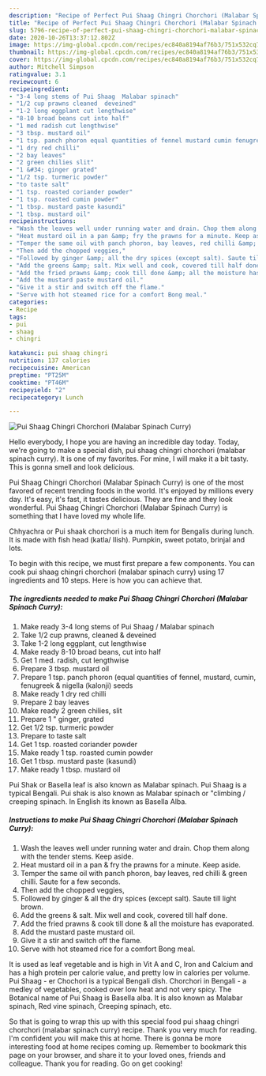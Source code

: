 ```yaml
---
description: "Recipe of Perfect Pui Shaag Chingri Chorchori (Malabar Spinach Curry)"
title: "Recipe of Perfect Pui Shaag Chingri Chorchori (Malabar Spinach Curry)"
slug: 5796-recipe-of-perfect-pui-shaag-chingri-chorchori-malabar-spinach-curry
date: 2020-10-26T13:37:12.802Z
image: https://img-global.cpcdn.com/recipes/ec840a8194af76b3/751x532cq70/pui-shaag-chingri-chorchori-malabar-spinach-curry-recipe-main-photo.jpg
thumbnail: https://img-global.cpcdn.com/recipes/ec840a8194af76b3/751x532cq70/pui-shaag-chingri-chorchori-malabar-spinach-curry-recipe-main-photo.jpg
cover: https://img-global.cpcdn.com/recipes/ec840a8194af76b3/751x532cq70/pui-shaag-chingri-chorchori-malabar-spinach-curry-recipe-main-photo.jpg
author: Mitchell Simpson
ratingvalue: 3.1
reviewcount: 6
recipeingredient:
- "3-4 long stems of Pui Shaag  Malabar spinach"
- "1/2 cup prawns cleaned  deveined"
- "1-2 long eggplant cut lengthwise"
- "8-10 broad beans cut into half"
- "1 med radish cut lengthwise"
- "3 tbsp. mustard oil"
- "1 tsp. panch phoron equal quantities of fennel mustard cumin fenugreek  nigella kalonji seeds"
- "1 dry red chilli"
- "2 bay leaves"
- "2 green chilies slit"
- "1 &#34; ginger grated"
- "1/2 tsp. turmeric powder"
- "to taste salt"
- "1 tsp. roasted coriander powder"
- "1 tsp. roasted cumin powder"
- "1 tbsp. mustard paste kasundi"
- "1 tbsp. mustard oil"
recipeinstructions:
- "Wash the leaves well under running water and drain. Chop them along with the tender stems. Keep aside."
- "Heat mustard oil in a pan &amp; fry the prawns for a minute. Keep aside."
- "Temper the same oil with panch phoron, bay leaves, red chilli &amp; green chilli. Saute for a few seconds."
- "Then add the chopped veggies,"
- "Followed by ginger &amp; all the dry spices (except salt). Saute till light brown."
- "Add the greens &amp; salt. Mix well and cook, covered till half done."
- "Add the fried prawns &amp; cook till done &amp; all the moisture has evaporated."
- "Add the mustard paste mustard oil."
- "Give it a stir and switch off the flame."
- "Serve with hot steamed rice for a comfort Bong meal."
categories:
- Recipe
tags:
- pui
- shaag
- chingri

katakunci: pui shaag chingri 
nutrition: 137 calories
recipecuisine: American
preptime: "PT25M"
cooktime: "PT46M"
recipeyield: "2"
recipecategory: Lunch

---
```



![Pui Shaag Chingri Chorchori (Malabar Spinach Curry)](https://img-global.cpcdn.com/recipes/ec840a8194af76b3/751x532cq70/pui-shaag-chingri-chorchori-malabar-spinach-curry-recipe-main-photo.jpg)

Hello everybody, I hope you are having an incredible day today. Today, we're going to make a special dish, pui shaag chingri chorchori (malabar spinach curry). It is one of my favorites. For mine, I will make it a bit tasty. This is gonna smell and look delicious.

Pui Shaag Chingri Chorchori (Malabar Spinach Curry) is one of the most favored of recent trending foods in the world. It's enjoyed by millions every day. It's easy, it's fast, it tastes delicious. They are fine and they look wonderful. Pui Shaag Chingri Chorchori (Malabar Spinach Curry) is something that I have loved my whole life.

Chhyachra or Pui shaak chorchori is a much item for Bengalis during lunch. It is made with fish head (katla/ Ilish). Pumpkin, sweet potato, brinjal and lots.


To begin with this recipe, we must first prepare a few components. You can cook pui shaag chingri chorchori (malabar spinach curry) using 17 ingredients and 10 steps. Here is how you can achieve that.

<!--inarticleads1-->

##### The ingredients needed to make Pui Shaag Chingri Chorchori (Malabar Spinach Curry):

1. Make ready 3-4 long stems of Pui Shaag / Malabar spinach
1. Take 1/2 cup prawns, cleaned &amp; deveined
1. Take 1-2 long eggplant, cut lengthwise
1. Make ready 8-10 broad beans, cut into half
1. Get 1 med. radish, cut lengthwise
1. Prepare 3 tbsp. mustard oil
1. Prepare 1 tsp. panch phoron (equal quantities of fennel, mustard, cumin, fenugreek &amp; nigella (kalonji) seeds
1. Make ready 1 dry red chilli
1. Prepare 2 bay leaves
1. Make ready 2 green chilies, slit
1. Prepare 1 &#34; ginger, grated
1. Get 1/2 tsp. turmeric powder
1. Prepare to taste salt
1. Get 1 tsp. roasted coriander powder
1. Make ready 1 tsp. roasted cumin powder
1. Get 1 tbsp. mustard paste (kasundi)
1. Make ready 1 tbsp. mustard oil


Pui Shak or Basella leaf is also known as Malabar spinach. Pui Shaag is a typical Bengali. Pui shak is also known as Malabar spinach or &#34;climbing / creeping spinach. In English its known as Basella Alba. 

<!--inarticleads2-->

##### Instructions to make Pui Shaag Chingri Chorchori (Malabar Spinach Curry):

1. Wash the leaves well under running water and drain. Chop them along with the tender stems. Keep aside.
1. Heat mustard oil in a pan &amp; fry the prawns for a minute. Keep aside.
1. Temper the same oil with panch phoron, bay leaves, red chilli &amp; green chilli. Saute for a few seconds.
1. Then add the chopped veggies,
1. Followed by ginger &amp; all the dry spices (except salt). Saute till light brown.
1. Add the greens &amp; salt. Mix well and cook, covered till half done.
1. Add the fried prawns &amp; cook till done &amp; all the moisture has evaporated.
1. Add the mustard paste mustard oil.
1. Give it a stir and switch off the flame.
1. Serve with hot steamed rice for a comfort Bong meal.


It is used as leaf vegetable and is high in Vit A and C, Iron and Calcium and has a high protein per calorie value, and pretty low in calories per volume. Pui Shaag - er Chochori is a typical Bengali dish. Chorchori in Bengali - a medley of vegetables, cooked over low heat and not very spicy. The Botanical name of Pui Shaag is Basella alba. It is also known as Malabar spinach, Red vine spinach, Creeping spinach, etc. 

So that is going to wrap this up with this special food pui shaag chingri chorchori (malabar spinach curry) recipe. Thank you very much for reading. I'm confident you will make this at home. There is gonna be more interesting food at home recipes coming up. Remember to bookmark this page on your browser, and share it to your loved ones, friends and colleague. Thank you for reading. Go on get cooking!
